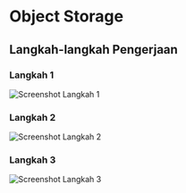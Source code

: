 # Object Storage

##  Langkah-langkah Pengerjaan
### Langkah 1


 ![Screenshot Langkah 1](img/1.JPG)


### Langkah 2
 ![Screenshot Langkah 2](img/2.JPG)


### Langkah 3
 ![Screenshot Langkah 3](img/3.JPG)

